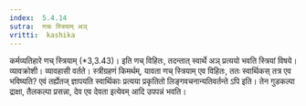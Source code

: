 ```yaml
---
index:  5.4.14
sutra:  णचः स्त्रियाम् अञ्
vritti:  kashika 
---
```


कर्मव्यतिहारे णच् स्त्रियाम् (*3,3.43)। इति णच् विहितः, तदन्तात् स्वार्थे अञ् प्रत्ययो भवति स्त्रियां विषये। व्यावक्रोशी। व्यावहासी वर्तते। स्त्रीग्रहणं किमर्थम्, यावता णच् स्त्रियाम् एव विहितः, ततः स्वार्थिकस् तत्र एव भविष्यति? एवं तर्ह्येतज् ज्ञापयति स्वार्थिकाः प्रत्यया प्रकृतितो लिङ्गवचनान्यतिवर्तन्ते ऽपि इति। तेन गुडकल्पा द्राक्षा, तैलकल्पा प्रसन्ना, देव एव देवता इत्येवम् आदि उपपन्नं भवति।

